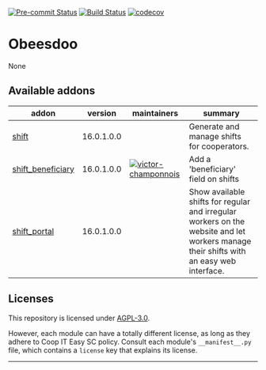 
<!-- /!\ Non OCA Context : Set here the badge of your runbot / runboat instance. -->
[![Pre-commit Status](https://github.com/beescoop/Obeesdoo/actions/workflows/pre-commit.yml/badge.svg?branch=16.0)](https://github.com/beescoop/Obeesdoo/actions/workflows/pre-commit.yml?query=branch%3A16.0)
[![Build Status](https://github.com/beescoop/Obeesdoo/actions/workflows/test.yml/badge.svg?branch=16.0)](https://github.com/beescoop/Obeesdoo/actions/workflows/test.yml?query=branch%3A16.0)
[![codecov](https://codecov.io/gh/beescoop/Obeesdoo/branch/16.0/graph/badge.svg)](https://codecov.io/gh/beescoop/Obeesdoo)
<!-- /!\ Non OCA Context : Set here the badge of your translation instance. -->

<!-- /!\ do not modify above this line -->

# Obeesdoo

None

<!-- /!\ do not modify below this line -->

<!-- prettier-ignore-start -->

[//]: # (addons)

Available addons
----------------
addon | version | maintainers | summary
--- | --- | --- | ---
[shift](shift/) | 16.0.1.0.0 |  | Generate and manage shifts for cooperators.
[shift_beneficiary](shift_beneficiary/) | 16.0.1.0.0 | [![victor-champonnois](https://github.com/victor-champonnois.png?size=30px)](https://github.com/victor-champonnois) | Add a 'beneficiary' field on shifts
[shift_portal](shift_portal/) | 16.0.1.0.0 |  | Show available shifts for regular and irregular workers on the website and let workers manage their shifts with an easy web interface.

[//]: # (end addons)

<!-- prettier-ignore-end -->

## Licenses

This repository is licensed under [AGPL-3.0](LICENSE).

However, each module can have a totally different license, as long as they adhere to Coop IT Easy SC
policy. Consult each module's `__manifest__.py` file, which contains a `license` key
that explains its license.

----
<!-- /!\ Non OCA Context : Set here the full description of your organization. -->
